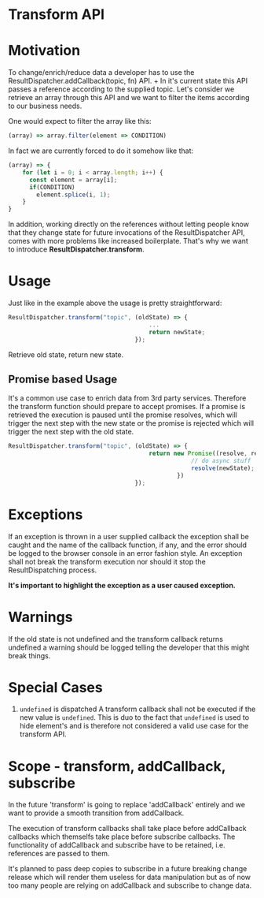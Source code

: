 # Transform API

# Motivation
To change/enrich/reduce data a developer has to use the ResultDispatcher.addCallback(topic, fn) API. +
In it's current state this API passes a reference according to the supplied topic.
Let's consider we retrieve an array through this API and we want to filter the items according to our business needs.

One would expect to filter the array like this:
```javascript
(array) => array.filter(element => CONDITION)
```

In fact we are currently forced to do it somehow like that:
```javascript
(array) => {
    for (let i = 0; i < array.length; i++) {
      const element = array[i];
      if(CONDITION)
        element.splice(i, 1);
    }
}
```

In addition, working directly on the references without letting people know that they change state for future invocations of the ResultDispatcher API, comes with more problems like increased boilerplate.
That's why we want to introduce **ResultDispatcher.transform**.

# Usage
Just like in the example above the usage is pretty straightforward:
```javascript
ResultDispatcher.transform("topic", (oldState) => {
                                        ...
                                        return newState;
                                    });
```

Retrieve old state, return new state.

## Promise based Usage
It's a common use case to enrich data from 3rd party services. Therefore the transform function should prepare to accept promises. 
If a promise is retrieved the execution is paused until the promise resolves, which will trigger the next step with the new state or the promise is rejected which will trigger the next step with the old state.
```javascript
ResultDispatcher.transform("topic", (oldState) => {
                                        return new Promise((resolve, reject) => {
                                                    // do async stuff
                                                    resolve(newState);                                        
                                                })                              
                                    });
```

# Exceptions
If an exception is thrown in a user supplied callback the exception shall be caught and the name of the callback function, if any, and the error should be logged to the browser console in an error fashion style.
An exception shall not break the transform execution nor should it stop the ResultDispatching process.

**It's important to highlight the exception as a user caused exception.** 

# Warnings
If the old state is not undefined and the transform callback returns undefined a warning should be logged telling the developer that this might break things.

# Special Cases
1. `undefined` is dispatched
A transform callback shall not be executed if the new value is `undefined`. This is duo to the fact that `undefined` is used to hide element's and is therefore not considered a valid use case for the transform API.   

# Scope - transform, addCallback, subscribe 
In the future 'transform' is going to replace 'addCallback' entirely and we want to provide a smooth transition from addCallback.

The execution of transform callbacks shall take place before addCallback callbacks which themselfs take place before subscribe callbacks.
The functionality of addCallback and subscribe have to be retained, i.e. references are passed to them.

It's planned to pass deep copies to subscribe in a future breaking change release which will render them useless for data manipulation but as of now too many people are relying on addCallback and subscribe to change data.
 